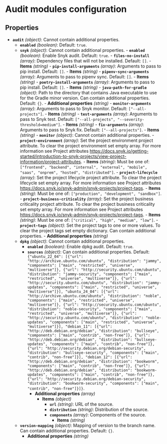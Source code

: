 # Audit modules configuration

## Properties

- **`audit`** _(object)_: Cannot contain additional properties.
  - **`enabled`** _(boolean)_: Default: `true`.
  - **`snyk`** _(object)_: Cannot contain additional properties. - **`enabled`** _(boolean)_: Enable Snyk audit. Default: `true`. - **`files-no-install`** _(array)_: Dependency files that will not be installed. Default: `[]`. - **Items** _(string)_ - **`pip-install-arguments`** _(array)_: Arguments to pass to pip install. Default: `[]`. - **Items** _(string)_ - **`pipenv-sync-arguments`** _(array)_: Arguments to pass to pipenv sync. Default: `[]`. - **Items** _(string)_ - **`poetry-install-arguments`** _(array)_: Arguments to pass to pip install. Default: `[]`. - **Items** _(string)_ - **`java-path-for-gradle`** _(object)_: Path to the directory that contains Java executable to use for the Gradle minor version. Can contain additional properties. Default: `{}`. - **Additional properties** _(string)_ - **`monitor-arguments`** _(array)_: Arguments to pass to Snyk monitor. Default: `["--all-projects"]`. - **Items** _(string)_ - **`test-arguments`** _(array)_: Arguments to pass to Snyk test. Default: `["--all-projects", "--severity-threshold=medium"]`. - **Items** _(string)_ - **`fix-arguments`** _(array)_: Arguments to pass to Snyk fix. Default: `["--all-projects"]`. - **Items** _(string)_ - **`monitor`** _(object)_: Cannot contain additional properties. - **`project-environment`** _(array)_: Set the project environment project attribute. To clear the project environment set empty array.
    For more information see Project attributes https://docs.snyk.io/getting-started/introduction-to-snyk-projects/view-project-information/project-attributes. - **Items** _(string)_: Must be one of: `["frontend", "backend", "internal", "external", "mobile", "saas", "onprem", "hosted", "distributed"]`. - **`project-lifecycle`** _(array)_: Set the project lifecycle project attribute. To clear the project lifecycle set empty array.
    For more information see Project attributes https://docs.snyk.io/snyk-admin/snyk-projects/project-tags. - **Items** _(string)_: Must be one of: `["production", "development", "sandbox"]`. - **`project-business-criticality`** _(array)_: Set the project business criticality project attribute. To clear the project business criticality set empty array.
    For more information see Project attributes https://docs.snyk.io/snyk-admin/snyk-projects/project-tags. - **Items** _(string)_: Must be one of: `["critical", "high", "medium", "low"]`. - **`project-tags`** _(object)_: Set the project tags to one or more values.
    To clear the project tags set empty dictionary. Can contain additional properties. - **Additional properties** _(string)_
  - **`dpkg`** _(object)_: Cannot contain additional properties.
    - **`enabled`** _(boolean)_: Enable dpkg audit. Default: `true`.
    - **`sources`** _(object)_: Can contain additional properties. Default: `{"ubuntu_22_04": [{"url": "http://archive.ubuntu.com/ubuntu", "distribution": "jammy", "components": ["main", "restricted", "universe", "multiverse"]}, {"url": "http://security.ubuntu.com/ubuntu", "distribution": "jammy-security", "components": ["main", "restricted", "universe", "multiverse"]}, {"url": "http://security.ubuntu.com/ubuntu", "distribution": "jammy-updates", "components": ["main", "restricted", "universe", "multiverse"]}], "ubuntu_24_04": [{"url": "http://archive.ubuntu.com/ubuntu", "distribution": "noble", "components": ["main", "restricted", "universe", "multiverse"]}, {"url": "http://security.ubuntu.com/ubuntu", "distribution": "noble-security", "components": ["main", "restricted", "universe", "multiverse"]}, {"url": "http://security.ubuntu.com/ubuntu", "distribution": "noble-updates", "components": ["main", "restricted", "universe", "multiverse"]}], "debian_11": [{"url": "http://deb.debian.org/debian", "distribution": "bullseye", "components": ["main", "contrib", "non-free"]}, {"url": "http://deb.debian.org/debian", "distribution": "bullseye-updates", "components": ["main", "contrib", "non-free"]}, {"url": "http://security.debian.org/debian-security", "distribution": "bullseye-security", "components": ["main", "contrib", "non-free"]}], "debian_12": [{"url": "http://deb.debian.org/debian", "distribution": "bookworm", "components": ["main", "contrib", "non-free"]}, {"url": "http://deb.debian.org/debian", "distribution": "bookworm-updates", "components": ["main", "contrib", "non-free"]}, {"url": "http://security.debian.org/debian-security", "distribution": "bookworm-security", "components": ["main", "contrib", "non-free"]}]}`.
      - **Additional properties** _(array)_
        - **Items** _(object)_
          - **`url`** _(string)_: URL of the source.
          - **`distribution`** _(string)_: Distribution of the source.
          - **`components`** _(array)_: Components of the source.
            - **Items** _(string)_
  - **`version-mapping`** _(object)_: Mapping of version to the branch name. Can contain additional properties. Default: `{}`.
    - **Additional properties** _(string)_
